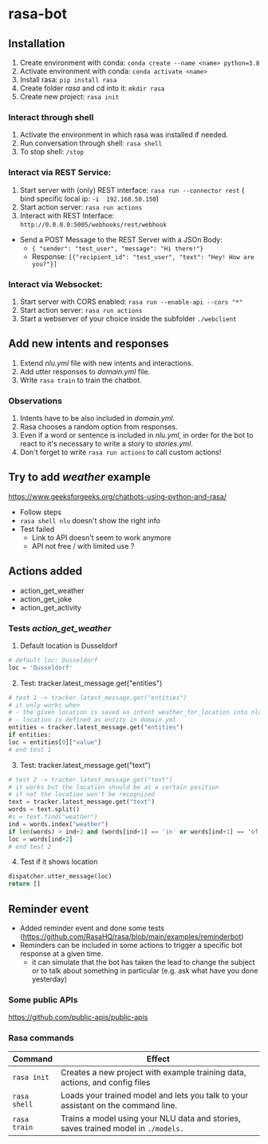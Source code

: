 # rasa-bot

## Installation

1. Create environment with conda: `conda create --name <name> python=3.8` 
2. Activate environment with conda: `conda activate <name>`
3. Install rasa: `pip install rasa`
4. Create folder *rasa* and cd into it: `mkdir rasa`
5. Create new project: `rasa init` 

### Interact through shell
1. Activate the environment in which rasa was installed if needed.
2. Run conversation through shell: `rasa shell`
3. To stop shell: `/stop`

### Interact via REST Service:
1. Start server with (only) REST interface: `rasa run --connector rest` ( bind specific local ip: `-i  192.168.50.150`)
2. Start action server: `rasa run actions`
3. Interact with REST Interface: `http://0.0.0.0:5005/webhooks/rest/webhook`
- Send a POST Message to the REST Server with a JSOn Body:
  - `{ "sender": "test_user", "message": "Hi there!"}`
  - Response: `[{"recipient_id": "test_user", "text": "Hey! How are you?"}]`

### Interact via Websocket:
1. Start server with CORS enabled: `rasa run --enable-api --cors "*"`
2. Start action server: `rasa run actions`
3. Start a webserver of your choice inside the subfolder `./webclient`

## Add new intents and responses

1. Extend *nlu.yml* file with new intents and interactions.
2. Add utter responses to *domain.yml* file.
3. Write `rasa train` to train the chatbot.

### Observations

1. Intents have to be also included in *domain.yml*.
2. Rasa chooses a random option from responses.
3. Even if a word or sentence is included in *nlu.yml*, in order for the bot to react to it's necessary to write a story to *stories.yml*.
4. Don't forget to write `rasa run actions` to call custom actions!

## Try to add *weather* example
https://www.geeksforgeeks.org/chatbots-using-python-and-rasa/ 
- Follow steps
- `rasa shell nlu` doesn't show the right info
- Test failed
  - Link to API doesn't seem to work anymore
  - API not free / with limited use ?

## Actions added
- action_get_weather
- action_get_joke
- action_get_activity

### Tests _action_get_weather_
1. Default location is Dusseldorf
```python
# default loc: Dusseldorf
loc = 'Dusseldorf'
```
2. Test: tracker.latest_message.get("entities")
```python
# test 1 -> tracker.latest_message.get("entities")
# it only works when 
# - the given location is saved as intent weather_for_location into nlu.yml
# - location is defined as entity in domain.yml
entities = tracker.latest_message.get("entities")
if entities:
loc = entities[0]["value"]
# end test 1
```
3. Test: tracker.latest_message.get("text")
```python
# test 2 -> tracker.latest_message.get("text")
# it works but the location should be at a certain position
# if not the location won't be recognized
text = tracker.latest_message.get("text")
words = text.split()
#s = text.find("weather")
ind = words.index("weather")
if len(words) > ind+2 and (words[ind+1] == 'in' or words[ind+1] == 'of'):
loc = words[ind+2]
# end test 2
```
4. Test if it shows location
```python
dispatcher.utter_message(loc)
return []
```

## Reminder event
- Added reminder event and done some tests (https://github.com/RasaHQ/rasa/blob/main/examples/reminderbot)
- Reminders can be included in some actions to trigger a specific bot response at a given time. 
  - it can simulate that the bot has taken the lead to change the subject or to talk about something in particular
  (e.g. ask what have you done yesterday)

### Some public APIs
https://github.com/public-apis/public-apis

### Rasa commands

| Command | Effect |
|---------|--------|
| `rasa init` | Creates a new project with example training data, actions, and config files |
| `rasa shell` | Loads your trained model and lets you talk to your assistant on the command line. |
| `rasa train` | 	Trains a model using your NLU data and stories, saves trained model in `./models.` |
